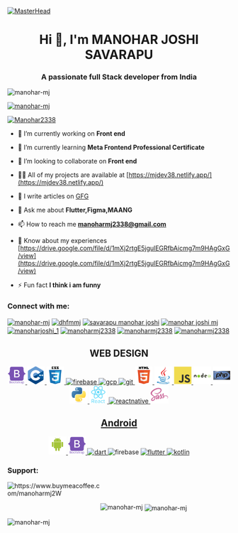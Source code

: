 [![MasterHead](https://3.bp.blogspot.com/-dB6ndKqIAuI/XdWeOASO5AI/AAAAAAAANZA/MSbT9mh6bukxkI-tqnu_GARIZZV5WNVhQCLcBGAsYHQ/s1600/image1.gif)](https://github.com/Manohar-mj)

<h1 align="center">Hi 👋, I'm MANOHAR JOSHI SAVARAPU</h1>
<h3 align="center">A passionate full Stack developer from India</h3>

<p align="left"> <img src="https://komarev.com/ghpvc/?username=manohar-mj&label=Profile%20views&color=0e75b6&style=flat" alt="manohar-mj" /> </p>

<p align="left"> <a href="https://github.com/ryo-ma/github-profile-trophy"><img src="https://github-profile-trophy.vercel.app/?username=manohar-mj" alt="manohar-mj" /></a> </p>

<p align="left"> <a href="https://twitter.com/Manohar2338" target="blank"><img src="https://img.shields.io/twitter/follow/Manohar2338?logo=twitter&style=for-the-badge" alt="Manohar2338" /></a> </p>

- 🔭 I’m currently working on **Front end**

- 🌱 I’m currently learning **Meta Frontend Professional Certificate**

- 👯 I’m looking to collaborate on **Front end**

- 👨‍💻 All of my projects are available at [https://mjdev38.netlify.app/](https://mjdev38.netlify.app/)

- 📝 I write articles on [GFG](GFG)

- 💬 Ask me about **Flutter,Figma,MAANG**

- 📫 How to reach me **manoharmj2338@gmail.com**

- 📄 Know about my experiences [https://drive.google.com/file/d/1mXj2rtgE5jgulEGRfbAicmg7m9HAgGxG/view](https://drive.google.com/file/d/1mXj2rtgE5jgulEGRfbAicmg7m9HAgGxG/view)

- ⚡ Fun fact **I think i am funny**

<h3 align="left">Connect with me:</h3>
<p align="left">
<a href="https://codepen.io/manohar-mj" target="blank"><img align="center" src="https://raw.githubusercontent.com/rahuldkjain/github-profile-readme-generator/master/src/images/icons/Social/codepen.svg" alt="manohar-mj" height="30" width="40" /></a>
<a href="https://twitter.com/dhfmmj" target="blank"><img align="center" src="https://raw.githubusercontent.com/rahuldkjain/github-profile-readme-generator/master/src/images/icons/Social/twitter.svg" alt="dhfmmj" height="30" width="40" /></a>
<a href="https://linkedin.com/in/savarapu manohar joshi" target="blank"><img align="center" src="https://raw.githubusercontent.com/rahuldkjain/github-profile-readme-generator/master/src/images/icons/Social/linked-in-alt.svg" alt="savarapu manohar joshi" height="30" width="40" /></a>
<a href="https://fb.com/manohar joshi mj" target="blank"><img align="center" src="https://raw.githubusercontent.com/rahuldkjain/github-profile-readme-generator/master/src/images/icons/Social/facebook.svg" alt="manohar joshi mj" height="30" width="40" /></a>
<a href="https://www.codechef.com/users/manoharjoshi_1" target="blank"><img align="center" src="https://cdn.jsdelivr.net/npm/simple-icons@3.1.0/icons/codechef.svg" alt="manoharjoshi_1" height="30" width="40" /></a>
<a href="https://www.hackerrank.com/manoharmj2338" target="blank"><img align="center" src="https://raw.githubusercontent.com/rahuldkjain/github-profile-readme-generator/master/src/images/icons/Social/hackerrank.svg" alt="manoharmj2338" height="30" width="40" /></a>
<a href="https://www.leetcode.com/manoharmj2338" target="blank"><img align="center" src="https://raw.githubusercontent.com/rahuldkjain/github-profile-readme-generator/master/src/images/icons/Social/leet-code.svg" alt="manoharmj2338" height="30" width="40" /></a>
<a href="https://auth.geeksforgeeks.org/user/manoharmj2338" target="blank"><img align="center" src="https://raw.githubusercontent.com/rahuldkjain/github-profile-readme-generator/master/src/images/icons/Social/geeks-for-geeks.svg" alt="manoharmj2338" height="30" width="40" /></a>
</p>


<h2 align="center">WEB DESIGN</h2>
<p align="center">
  <a href="https://getbootstrap.com" target="_blank" rel="noreferrer">
    <img src="https://raw.githubusercontent.com/devicons/devicon/master/icons/bootstrap/bootstrap-plain-wordmark.svg" alt="bootstrap" width="40" height="40"/> </a> <a href="https://www.w3schools.com/cpp/" target="_blank" rel="noreferrer"> <img src="https://raw.githubusercontent.com/devicons/devicon/master/icons/cplusplus/cplusplus-original.svg" alt="cplusplus" width="40" height="40"/> </a> <a href="https://www.w3schools.com/css/" target="_blank" rel="noreferrer"> <img src="https://raw.githubusercontent.com/devicons/devicon/master/icons/css3/css3-original-wordmark.svg" alt="css3" width="40" height="40"/> <a href="https://www.figma.com/" target="_blank" rel="noreferrer">  </a> <a href="https://firebase.google.com/" target="_blank" rel="noreferrer"> <img src="https://www.vectorlogo.zone/logos/firebase/firebase-icon.svg" alt="firebase" width="40" height="40"/> </a> <a href="https://flask.palletsprojects.com/" target="_blank" rel="noreferrer">  </a> <a href="https://cloud.google.com" target="_blank" rel="noreferrer"> <img src="https://www.vectorlogo.zone/logos/google_cloud/google_cloud-icon.svg" alt="gcp" width="40" height="40"/> </a> <a href="https://git-scm.com/" target="_blank" rel="noreferrer"> <img src="https://www.vectorlogo.zone/logos/git-scm/git-scm-icon.svg" alt="git" width="40" height="40"/> </a>  </a> <a href="https://www.w3.org/html/" target="_blank" rel="noreferrer"> <img src="https://raw.githubusercontent.com/devicons/devicon/master/icons/html5/html5-original-wordmark.svg" alt="html5" width="40" height="40"/> </a> <a href="https://www.java.com" target="_blank" rel="noreferrer"> <img src="https://raw.githubusercontent.com/devicons/devicon/master/icons/java/java-original.svg" alt="java" width="40" height="40"/> </a> <a href="https://developer.mozilla.org/en-US/docs/Web/JavaScript" target="_blank" rel="noreferrer"> <img src="https://raw.githubusercontent.com/devicons/devicon/master/icons/javascript/javascript-original.svg" alt="javascript" width="40" height="40"/> </a> <a href="https://www.linux.org/" target="_blank" rel="noreferrer">
  <img src="https://raw.githubusercontent.com/devicons/devicon/master/icons/nodejs/nodejs-original-wordmark.svg" alt="nodejs" width="40" height="40"/> </a> <a href="https://www.php.net" target="_blank" rel="noreferrer"> <img src="https://raw.githubusercontent.com/devicons/devicon/master/icons/php/php-original.svg" alt="php" width="40" height="40"/> </a> <a href="https://www.python.org" target="_blank" rel="noreferrer"> <img src="https://raw.githubusercontent.com/devicons/devicon/master/icons/python/python-original.svg" alt="python" width="40" height="40"/> </a> <a href="https://reactjs.org/" target="_blank" rel="noreferrer"> <img src="https://raw.githubusercontent.com/devicons/devicon/master/icons/react/react-original-wordmark.svg" alt="react" width="40" height="40"/> </a> <a href="https://reactnative.dev/" target="_blank" rel="noreferrer"> <img src="https://reactnative.dev/img/header_logo.svg" alt="reactnative" width="40" height="40"/> </a> <a href="https://sass-lang.com" target="_blank" rel="noreferrer"> <img src="https://raw.githubusercontent.com/devicons/devicon/master/icons/sass/sass-original.svg" alt="sass" width="40" height="40"/> </a> <a href="https://scikit-learn.org/" target="_blank" rel="noreferrer"> </p>
  
  
  
 <h2 align="center"> Android</h2>
<p align="center"> <a href="https://developer.android.com" target="_blank" rel="noreferrer">
  <img src="https://raw.githubusercontent.com/devicons/devicon/master/icons/android/android-original-wordmark.svg" alt="android" width="40" height="40"/> </a> <a href="https://getbootstrap.com" target="_blank" rel="noreferrer"> 
  <img src="https://raw.githubusercontent.com/devicons/devicon/master/icons/bootstrap/bootstrap-plain-wordmark.svg" alt="bootstrap" width="40" height="40"/> </a> <a href="https://dart.dev" target="_blank" rel="noreferrer"> 
  <img src="https://www.vectorlogo.zone/logos/dartlang/dartlang-icon.svg" alt="dart" width="40" height="40"/> </a> 
  <img src="https://www.vectorlogo.zone/logos/firebase/firebase-icon.svg" alt="firebase" width="40" height="40"/> </a>
  </a> <a href="https://flutter.dev" target="_blank" rel="noreferrer"> <img src="https://www.vectorlogo.zone/logos/flutterio/flutterio-icon.svg" alt="flutter" width="40" height="40"/> </a> <a href="https://cloud.google.com" target="_blank" rel="noreferrer"></a> <a href="https://kotlinlang.org" target="_blank" rel="noreferrer"> <img src="https://www.vectorlogo.zone/logos/kotlinlang/kotlinlang-icon.svg" alt="kotlin" width="40" height="40"/> </a> 


<h3 align="left">Support:</h3>
<p><a href="https://www.buymeacoffee.com/https://www.buymeacoffee.com/manoharmj2W"> <img align="left" src="https://cdn.buymeacoffee.com/buttons/v2/default-yellow.png" height="50" width="210" alt="https://www.buymeacoffee.com/manoharmj2W" /></a></p><br><br>

<p><img align="left" src="https://github-readme-stats.vercel.app/api/top-langs?username=manohar-mj&show_icons=true&locale=en&layout=compact" alt="manohar-mj" /></p>

<p>&nbsp;<img align="center" src="https://github-readme-stats.vercel.app/api?username=manohar-mj&show_icons=true&locale=en" alt="manohar-mj" /></p>

<p><img align="center" src="https://github-readme-streak-stats.herokuapp.com/?user=manohar-mj&" alt="manohar-mj" /></p>
